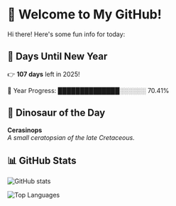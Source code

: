 # 🦖 Welcome to My GitHub!

Hi there! Here's some fun info for today:

## 📅 Days Until New Year
👉 **107 days** left in 2025!

📅 Year Progress: ██████████████░░░░░░ 70.41%

## 🦕 Dinosaur of the Day
**Cerasinops**  
*A small ceratopsian of the late Cretaceous.*

## 📊 GitHub Stats
![GitHub stats](https://github-readme-stats.vercel.app/api?username=MAadinP&show_icons=true&theme=tokyonight)

![Top Languages](https://github-readme-stats.vercel.app/api/top-langs/?username=YOUR_USERNAME&layout=compact&theme=tokyonight)